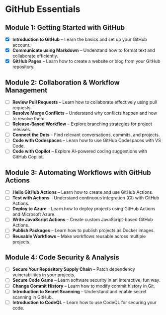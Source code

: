 # GitHub Essentials

## **Module 1: Getting Started with GitHub**
- [x] **Introduction to GitHub** – Learn the basics and set up your GitHub account.
- [x] **Communicate using Markdown** – Understand how to format text and collaborate efficiently.
- [x] **GitHub Pages** – Learn how to create a website or blog from your GitHub repository.

## **Module 2: Collaboration & Workflow Management**
- [ ] **Review Pull Requests** – Learn how to collaborate effectively using pull requests.
- [ ] **Resolve Merge Conflicts** – Understand why conflicts happen and how to resolve them.
- [ ] **Release-Based Workflow** – Explore branching strategies for project releases.
- [ ] **Connect the Dots** – Find relevant conversations, commits, and projects.
- [ ] **Code with Codespaces** – Learn how to use GitHub Codespaces with VS Code.
- [ ] **Code with Copilot** – Explore AI-powered coding suggestions with GitHub Copilot.

## **Module 3: Automating Workflows with GitHub Actions**
- [ ] **Hello GitHub Actions** – Learn how to create and use GitHub Actions.
- [ ] **Test with Actions** – Understand continuous integration (CI) with GitHub Actions.
- [ ] **Deploy to Azure** – Learn how to deploy projects using GitHub Actions and Microsoft Azure.
- [ ] **Write JavaScript Actions** – Create custom JavaScript-based GitHub Actions.
- [ ] **Publish Packages** – Learn how to publish projects as Docker images.
- [ ] **Reusable Workflows** – Make workflows reusable across multiple projects.

## **Module 4: Code Security & Analysis**
- [ ] **Secure Your Repository Supply Chain** – Patch dependency vulnerabilities in your projects.
- [ ] **Secure Code Game** – Learn software security in an interactive, fun way.
- [ ] **Change Commit History** – Learn how to modify commit history in Git.
- [ ] **Introduction to Secret Scanning** – Understand and enable secret scanning in GitHub.
- [ ] **Introduction to CodeQL** – Learn how to use CodeQL for securing your code.
